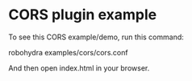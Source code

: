 CORS plugin example
===================

To see this CORS example/demo, run this command:

   robohydra examples/cors/cors.conf

And then open index.html in your browser.
